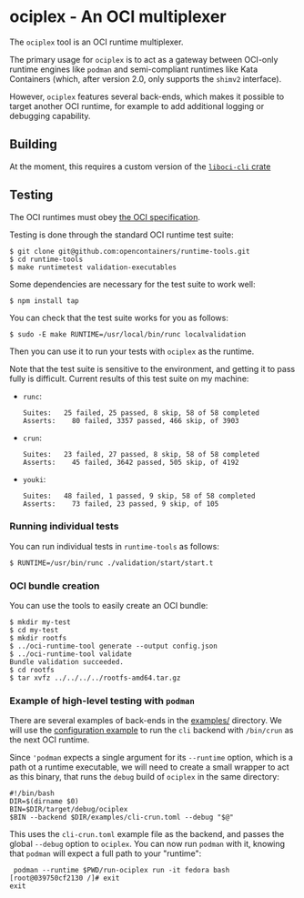 # ociplex - An OCI multiplexer

The `ociplex` tool is an OCI runtime multiplexer.

The primary usage for `ociplex` is to act as a gateway between OCI-only runtime
engines like `podman` and semi-compliant runtimes like Kata Containers (which,
after version 2.0, only supports the `shimv2` interface).

However, `ociplex` features several back-ends, which makes it possible to target
another OCI runtime, for example to add additional logging or debugging
capability.

## Building

At the moment, this requires a custom version of the [`liboci-cli` crate][oci]

[oci]: https://github.com/c3d/youki/tree/liboci-ociplex


## Testing

The OCI runtimes must obey [the OCI specification][ocispec].

[ocispec]: https://github.com/opencontainers/runtime-tools/blob/master/docs/command-line-interface.md

Testing is done through the standard OCI runtime test suite:

```
$ git clone git@github.com:opencontainers/runtime-tools.git
$ cd runtime-tools
$ make runtimetest validation-executables
```

Some dependencies are necessary for the test suite to work well:

```
$ npm install tap
```

You can check that the test suite works for you as follows:

```
$ sudo -E make RUNTIME=/usr/local/bin/runc localvalidation
```

Then you can use it to run your tests with `ociplex` as the runtime.

Note that the test suite is sensitive to the environment, and getting it to
pass fully is difficult. Current results of this test suite on my machine:

* `runc`:
  ```
  Suites:   ​25 failed​, ​25 passed​, ​8 skip​, ​58 of 58 completed
  Asserts:   ​ ​​​80 failed​, ​3357 passed​, ​466 skip​, ​of 3903
  ```

* `crun`:
  ```
  Suites:   ​23 failed​, ​27 passed​, ​8 skip​, ​58 of 58 completed
  Asserts:   ​ ​​​45 failed​, ​3642 passed​, ​505 skip​, ​of 4192
  ```

* `youki`:
  ```
  Suites:   ​48 failed​, ​1 passed​, ​9 skip​, ​58 of 58 completed
  Asserts:   ​ ​​​73 failed​, ​23 passed​, ​9 skip​, ​of 105
  ```

### Running individual tests

You can run individual tests in `runtime-tools` as follows:

```
$ RUNTIME=/usr/bin/runc ./validation/start/start.t
```

### OCI bundle creation

You can use the tools to easily create an OCI bundle:

```
$ mkdir my-test
$ cd my-test
$ mkdir rootfs
$ ../oci-runtime-tool generate --output config.json
$ ../oci-runtime-tool validate
Bundle validation succeeded.
$ cd rootfs
$ tar xvfz ../../../../rootfs-amd64.tar.gz
```


### Example of high-level testing with `podman`

There are several examples of back-ends in the [examples/](examples) directory.
We will use the [configuration example][crun] to run the `cli` backend with
`/bin/crun` as the next OCI runtime.

[crun]: examples/cli-runc.toml

Since `'podman` expects a single argument for its `--runtime` option, which is a
path ot a runtime executable, we will need to create a small wrapper to act as
this binary, that runs the `debug` build of `ociplex` in the same directory:

```
#!/bin/bash
DIR=$(dirname $0)
BIN=$DIR/target/debug/ociplex
$BIN --backend $DIR/examples/cli-crun.toml --debug "$@"
```

This uses the `cli-crun.toml` example file as the backend, and passes the global
`--debug` option to `ociplex`. You can now run `podman` with it, knowing that
`podman` will expect a full path to your "runtime":

```
 podman --runtime $PWD/run-ociplex run -it fedora bash
[root@039750cf2130 /]# exit
exit
```

